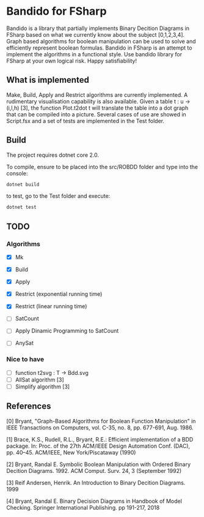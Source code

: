 # Bandido for FSharp
Bandido is a library that partially implements Binary Decition Diagrams in FSharp based on what we currently know about the subject [0,1,2,3,4]. Graph based algorithms for boolean manipulation can be used to solve and efficiently represent boolean formulas. Bandido in FSharp is an attempt to implement the algorithms in a functional style. Use bandido library for FSharp at your own logical risk. Happy satisfiability!


## What is implemented
Make, Build, Apply and Restrict algorithms are currently implemented. A rudimentary visualisation capability is 
also available. Given a table t : u -> (i,l,h) [3], the function Plot.t2dot t will translate the table into a dot graph that can be
compiled into a picture. Several cases of use are showed in Script.fsx and a set of tests are implemented in the Test folder.

## Build
The project requires dotnet core 2.0.

To compile, ensure to be placed into the src/ROBDD folder and type into the console:


```bash
dotnet build
```

to test, go to the Test folder and execute:
```bash
dotnet test
```
## TODO

### Algorithms

- [x] Mk
- [x] Build
- [x] Apply
- [x] Restrict (exponential running time)
- [x] Restrict (linear running time)
- [ ] SatCount
- [ ] Apply Dinamic Programming to SatCount
- [ ] AnySat



### Nice to have

- [ ] function t2svg : T -> Bdd.svg
- [ ] AllSat algorithm [3]
- [ ] Simplify algorithm [3]

## References

[0] Bryant, "Graph-Based Algorithms for Boolean Function Manipulation" in IEEE Transactions on Computers, vol. C-35, no. 8, pp. 677-691, Aug. 1986.

[1] Brace, K.S., Rudell, R.L., Bryant, R.E.: Efficient implementation of a BDD package. In: Proc. of the 27th ACM/IEEE Design Automation Conf. (DAC), pp. 40–45. ACM/IEEE, New York/Piscataway (1990)

[2] Bryant, Randal E. Symbolic Boolean Manipulation with Ordered Binary Decition Diagrams. 1992. ACM Comput. Surv. 24, 3 (September 1992)

[3] Reif Andersen, Henrik. An Introduction to Binary Decition Diagrams. 1999

[4] Bryant, Randal E. Binary Decision Diagrams in Handbook of Model Checking. Springer International Publishing. pp 191-217, 2018